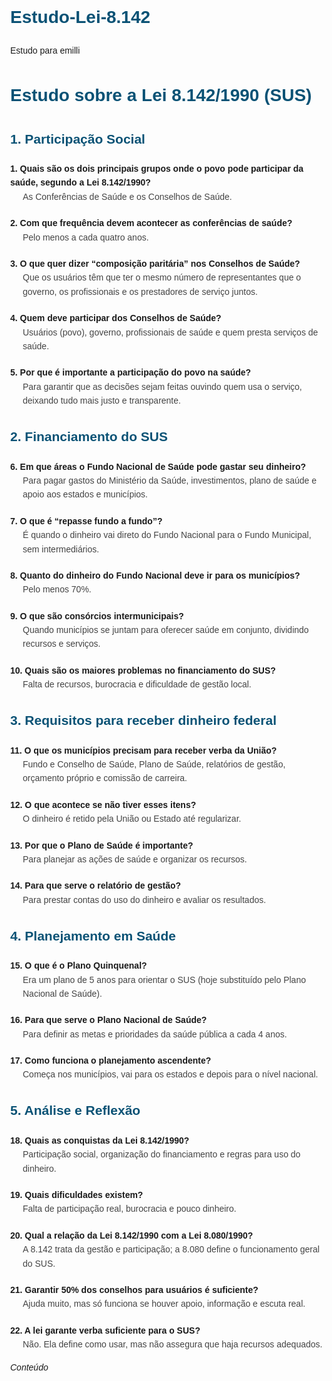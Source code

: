 # Estudo-Lei-8.142
Estudo para emilli
<!DOCTYPE html>
<html lang="pt-BR">
<head>
  <meta charset="UTF-8">
  <title>Estudo Lei 8.142/1990 - SUS</title>
  <style>
    body {
      font-family: Arial, sans-serif;
      margin: 40px;
      line-height: 1.6;
    }
    h1, h2 {
      color: #0A5275;
    }
    .pergunta {
      font-weight: bold;
      margin-top: 20px;
    }
    .resposta {
      margin-left: 20px;
      color: #444;
    }
  </style>
</head>
<body>
  <h1>Estudo sobre a Lei 8.142/1990 (SUS)</h1>

  <h2>1. Participação Social</h2>
  <div class="pergunta">1. Quais são os dois principais grupos onde o povo pode participar da saúde, segundo a Lei 8.142/1990?</div>
  <div class="resposta">As Conferências de Saúde e os Conselhos de Saúde.</div>

  <div class="pergunta">2. Com que frequência devem acontecer as conferências de saúde?</div>
  <div class="resposta">Pelo menos a cada quatro anos.</div>

  <div class="pergunta">3. O que quer dizer “composição paritária” nos Conselhos de Saúde?</div>
  <div class="resposta">Que os usuários têm que ter o mesmo número de representantes que o governo, os profissionais e os prestadores de serviço juntos.</div>

  <div class="pergunta">4. Quem deve participar dos Conselhos de Saúde?</div>
  <div class="resposta">Usuários (povo), governo, profissionais de saúde e quem presta serviços de saúde.</div>

  <div class="pergunta">5. Por que é importante a participação do povo na saúde?</div>
  <div class="resposta">Para garantir que as decisões sejam feitas ouvindo quem usa o serviço, deixando tudo mais justo e transparente.</div>

  <h2>2. Financiamento do SUS</h2>
  <div class="pergunta">6. Em que áreas o Fundo Nacional de Saúde pode gastar seu dinheiro?</div>
  <div class="resposta">Para pagar gastos do Ministério da Saúde, investimentos, plano de saúde e apoio aos estados e municípios.</div>

  <div class="pergunta">7. O que é “repasse fundo a fundo”?</div>
  <div class="resposta">É quando o dinheiro vai direto do Fundo Nacional para o Fundo Municipal, sem intermediários.</div>

  <div class="pergunta">8. Quanto do dinheiro do Fundo Nacional deve ir para os municípios?</div>
  <div class="resposta">Pelo menos 70%.</div>

  <div class="pergunta">9. O que são consórcios intermunicipais?</div>
  <div class="resposta">Quando municípios se juntam para oferecer saúde em conjunto, dividindo recursos e serviços.</div>

  <div class="pergunta">10. Quais são os maiores problemas no financiamento do SUS?</div>
  <div class="resposta">Falta de recursos, burocracia e dificuldade de gestão local.</div>

  <h2>3. Requisitos para receber dinheiro federal</h2>
  <div class="pergunta">11. O que os municípios precisam para receber verba da União?</div>
  <div class="resposta">Fundo e Conselho de Saúde, Plano de Saúde, relatórios de gestão, orçamento próprio e comissão de carreira.</div>

  <div class="pergunta">12. O que acontece se não tiver esses itens?</div>
  <div class="resposta">O dinheiro é retido pela União ou Estado até regularizar.</div>

  <div class="pergunta">13. Por que o Plano de Saúde é importante?</div>
  <div class="resposta">Para planejar as ações de saúde e organizar os recursos.</div>

  <div class="pergunta">14. Para que serve o relatório de gestão?</div>
  <div class="resposta">Para prestar contas do uso do dinheiro e avaliar os resultados.</div>

  <h2>4. Planejamento em Saúde</h2>
  <div class="pergunta">15. O que é o Plano Quinquenal?</div>
  <div class="resposta">Era um plano de 5 anos para orientar o SUS (hoje substituído pelo Plano Nacional de Saúde).</div>

  <div class="pergunta">16. Para que serve o Plano Nacional de Saúde?</div>
  <div class="resposta">Para definir as metas e prioridades da saúde pública a cada 4 anos.</div>

  <div class="pergunta">17. Como funciona o planejamento ascendente?</div>
  <div class="resposta">Começa nos municípios, vai para os estados e depois para o nível nacional.</div>

  <h2>5. Análise e Reflexão</h2>
  <div class="pergunta">18. Quais as conquistas da Lei 8.142/1990?</div>
  <div class="resposta">Participação social, organização do financiamento e regras para uso do dinheiro.</div>

  <div class="pergunta">19. Quais dificuldades existem?</div>
  <div class="resposta">Falta de participação real, burocracia e pouco dinheiro.</div>

  <div class="pergunta">20. Qual a relação da Lei 8.142/1990 com a Lei 8.080/1990?</div>
  <div class="resposta">A 8.142 trata da gestão e participação; a 8.080 define o funcionamento geral do SUS.</div>

  <div class="pergunta">21. Garantir 50% dos conselhos para usuários é suficiente?</div>
  <div class="resposta">Ajuda muito, mas só funciona se houver apoio, informação e escuta real.</div>

  <div class="pergunta">22. A lei garante verba suficiente para o SUS?</div>
  <div class="resposta">Não. Ela define como usar, mas não assegura que haja recursos adequados.</div>

  <p><em>Conteúdo
  
